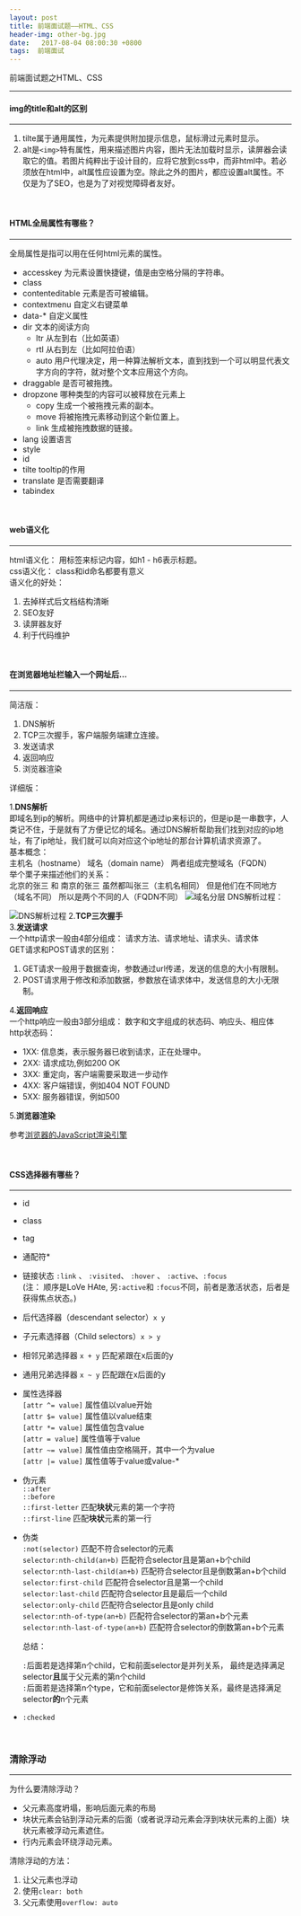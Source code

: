 ```yaml
---
layout: post
title: 前端面试题——HTML、CSS
header-img: other-bg.jpg
date:   2017-08-04 08:00:30 +0800
tags:  前端面试 
---
```


前端面试题之HTML、CSS


* * *
#### **img的title和alt的区别**  

***

1. tilte属于通用属性，为元素提供附加提示信息，鼠标滑过元素时显示。  
2. alt是`<img>`特有属性，用来描述图片内容，图片无法加载时显示，读屏器会读取它的值。若图片纯粹出于设计目的，应将它放到css中，而非html中。若必须放在html中，alt属性应设置为空。除此之外的图片，都应设置alt属性。不仅是为了SEO，也是为了对视觉障碍者友好。   

<br/>

#### **HTML全局属性有哪些？**  

***  
全局属性是指可以用在任何html元素的属性。  
* accesskey 为元素设置快捷键，值是由空格分隔的字符串。
* class    
* contenteditable 元素是否可被编辑。  
* contextmenu 自定义右键菜单  
* data-* 自定义属性  
* dir 文本的阅读方向
	* ltr 从左到右（比如英语）
	* rtl 从右到左（比如阿拉伯语） 
	* auto 用户代理决定，用一种算法解析文本，直到找到一个可以明显代表文字方向的字符，就对整个文本应用这个方向。  
* draggable 是否可被拖拽。
* dropzone 哪种类型的内容可以被释放在元素上
	* copy 生成一个被拖拽元素的副本。  
	* move 将被拖拽元素移动到这个新位置上。  
	* link 生成被拖拽数据的链接。
* lang 设置语言
* style 
* id  
* tilte tooltip的作用
* translate 是否需要翻译  
* tabindex   

<br/>

#### **web语义化**  

***  
html语义化： 用标签来标记内容，如h1 - h6表示标题。  
css语义化： class和id命名都要有意义  
语义化的好处：  
1. 去掉样式后文档结构清晰
2. SEO友好
3. 读屏器友好
4. 利于代码维护   


<br/>  

#### **在浏览器地址栏输入一个网址后...** 

***  
简洁版： 

1. DNS解析  
2. TCP三次握手，客户端服务端建立连接。
3. 发送请求
4. 返回响应
5. 浏览器渲染  

详细版：  

1.**DNS解析**  
即域名到ip的解析。网络中的计算机都是通过ip来标识的，但是ip是一串数字，人类记不住，于是就有了方便记忆的域名。通过DNS解析帮助我们找到对应的ip地址，有了ip地址，我们就可以向对应这个ip地址的那台计算机请求资源了。  
基本概念：   
主机名（hostname） 域名（domain name） 两者组成完整域名（FQDN）  
举个栗子来描述他们的关系：   
北京的张三 和 南京的张三 虽然都叫张三（主机名相同） 但是他们在不同地方（域名不同） 所以是两个不同的人（FQDN不同） 
![域名分层](http://7xq6lv.com1.z0.glb.clouddn.com/domain-layer.png)
DNS解析过程：   

![DNS解析过程](http://7xq6lv.com1.z0.glb.clouddn.com/dns-analyse.png)
2.**TCP三次握手**  
3.**发送请求**   
一个http请求一般由4部分组成： 请求方法、请求地址、请求头、请求体  
GET请求和POST请求的区别： 
1. GET请求一般用于数据查询，参数通过url传递，发送的信息的大小有限制。
2. POST请求用于修改和添加数据，参数放在请求体中，发送信息的大小无限制。   

4.**返回响应**  
一个http响应一般由3部分组成： 数字和文字组成的状态码、响应头、相应体  
http状态码： 
* 1XX: 信息类，表示服务器已收到请求，正在处理中。
* 2XX: 请求成功,例如200 OK
* 3XX: 重定向，客户端需要采取进一步动作
* 4XX: 客户端错误，例如404 NOT FOUND
* 5XX: 服务器错误，例如500  

5.**浏览器渲染**  

参考[浏览器的JavaScript渲染引擎](http://javascript.ruanyifeng.com/bom/engine.html#toc5)  

<br/>

#### **CSS选择器有哪些？** 

***  
* id   
* class  
* tag  
* 通配符*  
* 链接状态 `:link` 、 `:visited`、 `:hover` 、 `:active`、`:focus`  
  (注： 顺序是LoVe HAte, 另`:active`和 `:focus`不同，前者是激活状态，后者是获得焦点状态。)  
* 后代选择器（descendant selector）`x y`   
* 子元素选择器（Child selectors）`x > y`  
* 相邻兄弟选择器 `x + y` 匹配紧跟在x后面的y
* 通用兄弟选择器 `x ~ y` 匹配跟在x后面的y
* 属性选择器  
  `[attr ^= value]` 属性值以value开始  
  `[attr $= value]` 属性值以value结束  
  `[attr *= value]` 属性值包含value  
  `[attr = value]`  属性值等于value   
  `[attr ~= value]` 属性值由空格隔开，其中一个为value  
  `[attr |= value]` 属性值等于value或value-*   
* 伪元素   
  `::after`  
  `::before`  
  `::first-letter` 匹配**块状**元素的第一个字符  
  `::first-line`  匹配**块状**元素的第一行  
* 伪类  
  `:not(selector)`  匹配不符合selector的元素  
  `selector:nth-child(an+b)` 匹配符合selector且是第an+b个child  
  `selector:nth-last-child(an+b)` 匹配符合selector且是倒数第an+b个child  
  `selector:first-child`  匹配符合selector且是第一个child  
  `selector:last-child`  匹配符合selector且是最后一个child  
  `selector:only-child` 匹配符合selector且是only child  
  `selector:nth-of-type(an+b)` 匹配符合selector的第an+b个元素  
  `selector:nth-last-of-type(an+b)` 匹配符合selector的倒数第an+b个元素 

  总结：   

  `:`后面若是选择第n个child，它和前面selector是并列关系， 最终是选择满足selector**且**属于父元素的第n个child    
  `:`后面若是选择第n个type，它和前面selector是修饰关系，最终是选择满足selector**的**n个元素  

* `:checked`  

<br/>  

### **清除浮动**  

*** 
为什么要清除浮动？  

* 父元素高度坍塌，影响后面元素的布局  
* 块状元素会钻到浮动元素的后面（或者说浮动元素会浮到块状元素的上面）块状元素被浮动元素遮住。  
* 行内元素会环绕浮动元素。  

清除浮动的方法：  
1. 让父元素也浮动  
2. 使用`clear: both`
3. 父元素使用`overflow: auto`
